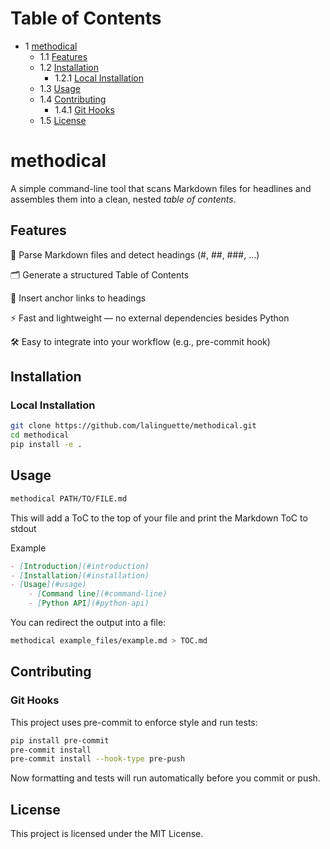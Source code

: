 # Table of Contents
- 1 [methodical](#methodical)
	- 1.1 [Features](#features)
	- 1.2 [Installation](#installation)
		- 1.2.1 [Local Installation](#local-installation)
	- 1.3 [Usage](#usage)
	- 1.4 [Contributing](#contributing)
		- 1.4.1 [Git Hooks](#git-hooks)
	- 1.5 [License](#license)
  
# methodical
A simple command-line tool that scans Markdown files for headlines and assembles them into a clean,
nested *table of contents*.

## Features
📑 Parse Markdown files and detect headings (#, ##, ###, …)

🗂 Generate a structured Table of Contents

🔗 Insert anchor links to headings

⚡ Fast and lightweight — no external dependencies besides Python

🛠 Easy to integrate into your workflow (e.g., pre-commit hook)

## Installation

### Local Installation

```bash
git clone https://github.com/lalinguette/methodical.git
cd methodical
pip install -e .
```

## Usage

```bash
methodical PATH/TO/FILE.md
```

This will add a ToC to the top of your file and print the Markdown ToC to stdout

Example
```markdown
- [Introduction](#introduction)
- [Installation](#installation)
- [Usage](#usage)
    - [Command line](#command-line)
    - [Python API](#python-api)
```

You can redirect the output into a file:
```bash
methodical example_files/example.md > TOC.md
```

## Contributing

### Git Hooks
This project uses pre-commit to enforce style and run tests:

```bash
pip install pre-commit
pre-commit install
pre-commit install --hook-type pre-push
```

Now formatting and tests will run automatically before you commit or push.

## License
This project is licensed under the MIT License.